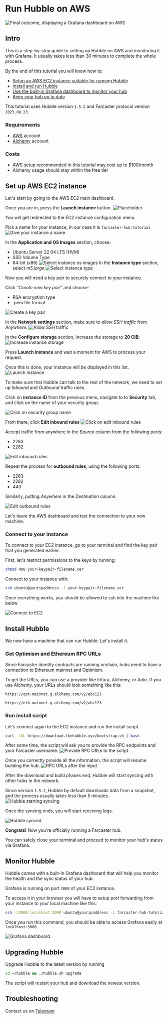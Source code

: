 # Run Hubble on AWS
![Final outcome, displaying a Grafana dashboard on AWS](https://moccasin-worried-snake-754.mypinata.cloud/ipfs/QmZGStcArThRY1GL2HjqmwtS8jyjfe4SqMjdGuDwGALjHv)

## Intro
This is a step-by-step guide to setting up Hubble on AWS and monitoring it with Grafana. It usually takes less than 30 minutes to complete the whole process.

By the end of this tutorial you will know how to:
- [Setup an AWS EC2 instance suitable for running Hubble](#set-up-aws-ec2)
- [Install and run Hubble](#install-hubble)
- [Use the built-in Grafana dashboard to monitor your hub](#monitor-hubble)
- [Keep your hub up to date](#upgrading-hubble)

This tutorial uses Hubble version `1.5.2` and Farcaster protocol version `2023.08.23`.

### Requirements
- [AWS](https://aws.amazon.com/) account
- [Alchemy](https://www.alchemy.com/) account

### Costs
- AWS setup recommended in this tutorial may cost up to $100/month
- Alchemy usage should stay within the free tier

## Set up AWS EC2 instance
Let's start by going to the AWS EC2 main dashboard.

Once you are in, press the **Launch instance** button.
![Placeholder](https://moccasin-worried-snake-754.mypinata.cloud/ipfs/Qmbcd1bzXHNxALUTq5fP9yMcPWQUYfUEgMKKSwrBHqdmMf)

You will get redirected to the EC2 instance configuration menu.

Pick a name for your instance, in our case it is `farcaster-hub-tutorial`
![Give your instance a name](https://moccasin-worried-snake-754.mypinata.cloud/ipfs/QmcBLhfXxUWkssZooVbzd2PLUn1XTAg4SYj5Sf7NFdJ8Qx)

In the **Application and OS Images** section, choose:
- Ubuntu Server 22.04 LTS (HVM)
- SSD Volume Type
- 64-bit (x86)
![Select instance os images](https://moccasin-worried-snake-754.mypinata.cloud/ipfs/QmR3qW7dbNQm77XBSTD5gV1xtyztU6TLtQG4fAxRBpRzaM)
In the **Instance type** section, select *m5.large*
![Select instance type](https://moccasin-worried-snake-754.mypinata.cloud/ipfs/QmUZnWD15jULjvvzXh42Y2GYvQX9B4sLAqpfXhKfX3iK2b)

Now you will need a key pair to securely connect to your instance.

Click *"Create new key pair"* and choose:
- RSA encryption type
- .pem file format

![Create a key pair](https://moccasin-worried-snake-754.mypinata.cloud/ipfs/QmR6h6yzkQZEd3YVkX12AAsZgDcij8sPxU9XHtKfv1yV5L)

In the **Network settings** section, make sure to *allow SSH traffic* from *Anywhere*.
![Allow SSH traffic](https://moccasin-worried-snake-754.mypinata.cloud/ipfs/QmSCZMuVMhQzLZkHnTT3HZGvYiAgqF8x6hn8yiu4CiKT4S)

In the **Configure storage** section, increase the storage to **20 GiB**:
![Increase instance storage](https://moccasin-worried-snake-754.mypinata.cloud/ipfs/QmPSsygfAG56uBfztnq2A2cLrHSPQe52QLYFvJfXdpMesA)

Press **Launch instance** and wait a moment for AWS to process your request.

Once this is done, your instance will be displayed in this list.
![Launch instance](https://moccasin-worried-snake-754.mypinata.cloud/ipfs/QmcyNDrNrWo8ZXJEwwSEryKYDo9h2YF9BdQ7fjMzEtk1Us)

To make sure that Hubble can talk to the rest of the network, we need to set up *Inbound* and *Outbound* traffic rules.

Click on **instance ID** from the previous menu, navigate to to **Security** tab, and click on the name of your security group.

![Click on security group name](https://moccasin-worried-snake-754.mypinata.cloud/ipfs/QmRLrvnkeG4URGTdjKvY2pGKNq5WhxFEbi36B1G2XYkAgJ)


From there, click **Edit inbound rules**
![Click on edit inbound rules](https://moccasin-worried-snake-754.mypinata.cloud/ipfs/Qmf7eawCoZjnxfiPwGs2V657jRqCuxP8pZBKhpfcjEpMRq)

Accept traffic from anywhere in the *Source* column from the following ports:
- 2283
- 2282

![Edit inbound rules](https://moccasin-worried-snake-754.mypinata.cloud/ipfs/QmZkTQXbd9JaziNRCXjgbWAqJfiLfbq4ssNfDTuYbpwAVo)

Repeat the process for **outbound rules**, using the following ports:
- 2283
- 2282
- 443

Similarly, putting *Anywhere* in the *Destination* column.

![Edit outbound rules](https://moccasin-worried-snake-754.mypinata.cloud/ipfs/QmPd3Sqni2Tfs6eTKTrFQNQW9F1WGv33QHmNx7G8JmjT83)

Let's leave the AWS dashboard and test the connection to your new machine.

### Connect to your instance
To connect to your EC2 instance, go to your terminal and find the key pair that you generated earlier.

First, let's restrict permissions to the keys by running:

```bash
chmod 400 your-keypair-filename.cer
```

Connect to your instance with:

```bash
ssh ubuntu@youripaddress -i your-keypair-filename.cer
```

Once everything works, you should be allowed to ssh into the machine like below

![Connect to EC2](https://moccasin-worried-snake-754.mypinata.cloud/ipfs/QmSESoCoh3jnyU1URCSGsptix4UYq9SQmgfoyQkHnRoVVM)

## Install Hubble
We now have a machine that can run Hubble. Let's install it.

### Get Optimism and Ethereum RPC URLs
Since Farcaster identity contracts are running onchain, hubs need to have a connection to Ethereum mainnet and Optimism.

To get the URLs, you can use a provider like Infura, Alchemy, or Ankr. If you use Alchemy, your URLs should look something like this:

`https://opt-mainnet.g.alchemy.com/v2/abc123`

`https://eth-mainnet.g.alchemy.com/v2/abc123`

### Run install script
Let's connect again to the EC2 instance and run the install script.

```bash
curl -sSL https://download.thehubble.xyz/bootstrap.sh | bash
```

After some time, the script will ask you to provide the RPC endpoints and your Farcaster username.
![Provide RPC URLs to the script](https://moccasin-worried-snake-754.mypinata.cloud/ipfs/Qmc75HtwESNDcTCVEEL5vyv2pSA7b76uSLXQKib5UKMUUQ)

Once you correctly provide all the information, the script will resume building the hub.
![RPC URLs after the input](https://moccasin-worried-snake-754.mypinata.cloud/ipfs/QmZFgXX3ZvrLCox353oFEZAyAj2ttCLeossozFTBdrgkuD)

After the download and build phases end, Hubble will start syncing with other hubs in the network.

Since version `1.5.2`, Hubble by default downloads data from a snapshot, and the process usually takes less than 5 minutes.
![Hubble starting syncing](https://moccasin-worried-snake-754.mypinata.cloud/ipfs/QmRsLdgcai2nwG4SUsbvhk1GcuFrPFLg85PqMgVvDaCL8M)

Once the syncing ends, you will start receiving logs.

![Hubble synced](https://moccasin-worried-snake-754.mypinata.cloud/ipfs/QmV3cr2dCvgWUJhSvnBDcD1Xk9trEzc3MkFPjqQZmtFGvH)

**Congrats!** Now you're officially running a Farcaster hub.

You can safely close your terminal and proceed to monitor your hub's status via Grafana.

## Monitor Hubble
Hubble comes with a built-in Grafana dashboard that will help you monitor the health and the sync status of your hub.

Grafana is running on port `3000` of your EC2 instance.

To access it in your browser you will have to setup port forwarding from your instance to your local machine like this:

```bash
ssh -L3000:localhost:3000 ubuntu@youripaddress -i farcaster-hub-tutorial-kp.cer
```

Once you run this command, you should be able to access Grafana easily at `localhost:3000`

![Grafana dashboard](https://moccasin-worried-snake-754.mypinata.cloud/ipfs/QmeoS4UHAFspF5G1bsTGpiqh8BBGGE7xsZzGM8jzDUuLUG)

## Upgrading Hubble
Upgrade Hubble to the latest version by running

```bash
cd ~/hubble && ./hubble.sh upgrade
```

The script will restart your hub and download the newest version.

## Troubleshooting
Contact us on [Telegram](https://t.me/farcasterdevchat)
